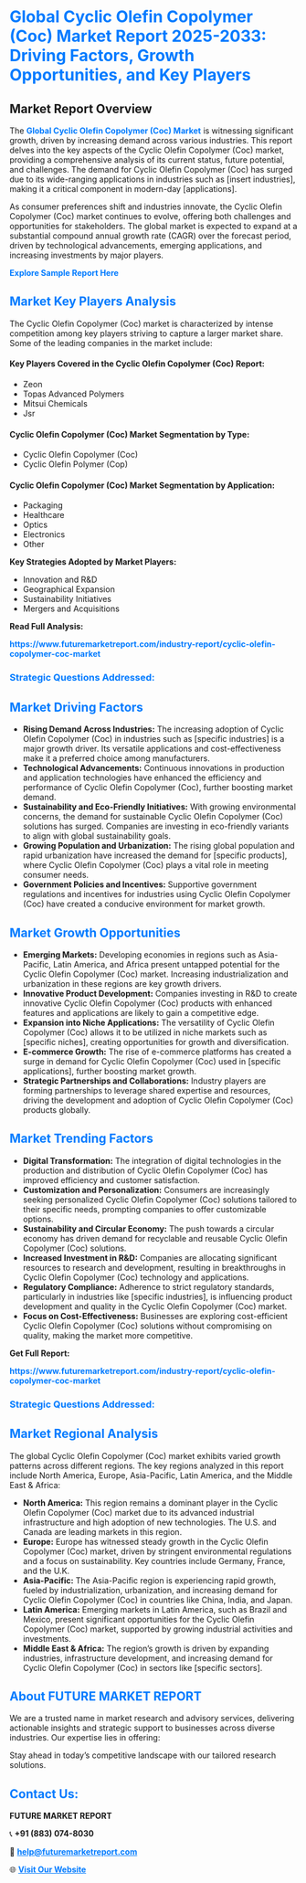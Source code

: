 <h1 style="color: #007BFF;">Global Cyclic Olefin Copolymer (Coc) Market Report 2025-2033: Driving Factors, Growth Opportunities, and Key Players</h1>

<section id="overview">
<h2>Market Report Overview</h2>
<p>The <a href="https://www.futuremarketreport.com/industry-report/cyclic-olefin-copolymer-coc-market" style="color: #007BFF; text-decoration: none;"><strong>Global Cyclic Olefin Copolymer (Coc) Market</strong></a> is witnessing significant growth, driven by increasing demand across various industries. This report delves into the key aspects of the Cyclic Olefin Copolymer (Coc) market, providing a comprehensive analysis of its current status, future potential, and challenges. The demand for Cyclic Olefin Copolymer (Coc) has surged due to its wide-ranging applications in industries such as [insert industries], making it a critical component in modern-day [applications].</p>
<p>As consumer preferences shift and industries innovate, the Cyclic Olefin Copolymer (Coc) market continues to evolve, offering both challenges and opportunities for stakeholders. The global market is expected to expand at a substantial compound annual growth rate (CAGR) over the forecast period, driven by technological advancements, emerging applications, and increasing investments by major players.</p>
</section>

<section id="overview">
<p><a href="https://www.futuremarketreport.com/request-sample/reportId=30456" style="color: #007BFF; text-decoration: none;"><strong>Explore Sample Report Here</strong></a></p>
</section>

<section id="key-players">
<h2 style="color: #007BFF;">Market Key Players Analysis</h2>
<p>The Cyclic Olefin Copolymer (Coc) market is characterized by intense competition among key players striving to capture a larger market share. Some of the leading companies in the market include:</p>
<h4>Key Players Covered in the Cyclic Olefin Copolymer (Coc) Report:</h4>
<ul><li>Zeon</li><li>Topas Advanced Polymers</li><li>Mitsui Chemicals</li><li>Jsr</li></ul>
<h4>Cyclic Olefin Copolymer (Coc) Market Segmentation by Type:</h4>
<ul><li>Cyclic Olefin Copolymer (Coc)</li><li>Cyclic Olefin Polymer (Cop)</li></ul>

<h4>Cyclic Olefin Copolymer (Coc) Market Segmentation by Application:</h4>
<ul><li>Packaging</li><li>Healthcare</li><li>Optics</li><li>Electronics</li><li>Other</li></ul>
<p><strong>Key Strategies Adopted by Market Players:</strong></p>
<ul>
<li>Innovation and R&D</li>
<li>Geographical Expansion</li>
<li>Sustainability Initiatives</li>
<li>Mergers and Acquisitions</li>
</ul>
</section>

<section>
<p><strong>Read Full Analysis: </strong></p><a href="https://www.futuremarketreport.com/industry-report/cyclic-olefin-copolymer-coc-market" style="color: #007BFF; text-decoration: none;"><strong>https://www.futuremarketreport.com/industry-report/cyclic-olefin-copolymer-coc-market</strong></a>
<h3 style="color: #007BFF;">Strategic Questions Addressed:</h3>
</section>

<section id="driving-factors">
<h2 style="color: #007BFF;">Market Driving Factors</h2>
<ul>
<li><strong>Rising Demand Across Industries:</strong> The increasing adoption of Cyclic Olefin Copolymer (Coc) in industries such as [specific industries] is a major growth driver. Its versatile applications and cost-effectiveness make it a preferred choice among manufacturers.</li>
<li><strong>Technological Advancements:</strong> Continuous innovations in production and application technologies have enhanced the efficiency and performance of Cyclic Olefin Copolymer (Coc), further boosting market demand.</li>
<li><strong>Sustainability and Eco-Friendly Initiatives:</strong> With growing environmental concerns, the demand for sustainable Cyclic Olefin Copolymer (Coc) solutions has surged. Companies are investing in eco-friendly variants to align with global sustainability goals.</li>
<li><strong>Growing Population and Urbanization:</strong> The rising global population and rapid urbanization have increased the demand for [specific products], where Cyclic Olefin Copolymer (Coc) plays a vital role in meeting consumer needs.</li>
<li><strong>Government Policies and Incentives:</strong> Supportive government regulations and incentives for industries using Cyclic Olefin Copolymer (Coc) have created a conducive environment for market growth.</li>
</ul>
</section>

<section id="growth-opportunities">
<h2 style="color: #007BFF;">Market Growth Opportunities</h2>
<ul>
<li><strong>Emerging Markets:</strong> Developing economies in regions such as Asia-Pacific, Latin America, and Africa present untapped potential for the Cyclic Olefin Copolymer (Coc) market. Increasing industrialization and urbanization in these regions are key growth drivers.</li>
<li><strong>Innovative Product Development:</strong> Companies investing in R&D to create innovative Cyclic Olefin Copolymer (Coc) products with enhanced features and applications are likely to gain a competitive edge.</li>
<li><strong>Expansion into Niche Applications:</strong> The versatility of Cyclic Olefin Copolymer (Coc) allows it to be utilized in niche markets such as [specific niches], creating opportunities for growth and diversification.</li>
<li><strong>E-commerce Growth:</strong> The rise of e-commerce platforms has created a surge in demand for Cyclic Olefin Copolymer (Coc) used in [specific applications], further boosting market growth.</li>
<li><strong>Strategic Partnerships and Collaborations:</strong> Industry players are forming partnerships to leverage shared expertise and resources, driving the development and adoption of Cyclic Olefin Copolymer (Coc) products globally.</li>
</ul>
</section>

<section id="trending-factors">
<h2 style="color: #007BFF;">Market Trending Factors</h2>
<ul>
<li><strong>Digital Transformation:</strong> The integration of digital technologies in the production and distribution of Cyclic Olefin Copolymer (Coc) has improved efficiency and customer satisfaction.</li>
<li><strong>Customization and Personalization:</strong> Consumers are increasingly seeking personalized Cyclic Olefin Copolymer (Coc) solutions tailored to their specific needs, prompting companies to offer customizable options.</li>
<li><strong>Sustainability and Circular Economy:</strong> The push towards a circular economy has driven demand for recyclable and reusable Cyclic Olefin Copolymer (Coc) solutions.</li>
<li><strong>Increased Investment in R&D:</strong> Companies are allocating significant resources to research and development, resulting in breakthroughs in Cyclic Olefin Copolymer (Coc) technology and applications.</li>
<li><strong>Regulatory Compliance:</strong> Adherence to strict regulatory standards, particularly in industries like [specific industries], is influencing product development and quality in the Cyclic Olefin Copolymer (Coc) market.</li>
<li><strong>Focus on Cost-Effectiveness:</strong> Businesses are exploring cost-efficient Cyclic Olefin Copolymer (Coc) solutions without compromising on quality, making the market more competitive.</li>
</ul>
</section>

<section>
<p><strong>Get Full Report: </strong></p><a href="https://www.futuremarketreport.com/industry-report/cyclic-olefin-copolymer-coc-market" style="color: #007BFF; text-decoration: none;"><strong>https://www.futuremarketreport.com/industry-report/cyclic-olefin-copolymer-coc-market</strong></a>
<h3 style="color: #007BFF;">Strategic Questions Addressed:</h3>
</section>


<section id="regional-analysis">
<h2 style="color: #007BFF;">Market Regional Analysis</h2>
<p>The global Cyclic Olefin Copolymer (Coc) market exhibits varied growth patterns across different regions. The key regions analyzed in this report include North America, Europe, Asia-Pacific, Latin America, and the Middle East & Africa:</p>
<ul>
<li><strong>North America:</strong> This region remains a dominant player in the Cyclic Olefin Copolymer (Coc) market due to its advanced industrial infrastructure and high adoption of new technologies. The U.S. and Canada are leading markets in this region.</li>
<li><strong>Europe:</strong> Europe has witnessed steady growth in the Cyclic Olefin Copolymer (Coc) market, driven by stringent environmental regulations and a focus on sustainability. Key countries include Germany, France, and the U.K.</li>
<li><strong>Asia-Pacific:</strong> The Asia-Pacific region is experiencing rapid growth, fueled by industrialization, urbanization, and increasing demand for Cyclic Olefin Copolymer (Coc) in countries like China, India, and Japan.</li>
<li><strong>Latin America:</strong> Emerging markets in Latin America, such as Brazil and Mexico, present significant opportunities for the Cyclic Olefin Copolymer (Coc) market, supported by growing industrial activities and investments.</li>
<li><strong>Middle East & Africa:</strong> The region’s growth is driven by expanding industries, infrastructure development, and increasing demand for Cyclic Olefin Copolymer (Coc) in sectors like [specific sectors].</li>
</ul>
</section>

<footer>
<h2 style="color: #007BFF;">About FUTURE MARKET REPORT</h2>
<p>We are a trusted name in market research and advisory services, delivering actionable insights and strategic support to businesses across diverse industries. Our expertise lies in offering:</p>

<p>Stay ahead in today’s competitive landscape with our tailored research solutions.</p>

<h2 style="color: #007BFF;">Contact Us:</h2>
<p><strong>FUTURE MARKET REPORT</strong></p>
<p>📞 <strong>+91 (883) 074-8030</strong></p>
<p>📧 <strong><a href="mailto:help@futuremarketreport.com" style="color: #007BFF;">help@futuremarketreport.com</a></strong></p>
<p>🌐 <strong><a href="https://www.futuremarketreport.com/" style="color: #007BFF;">Visit Our Website</a></strong></p>
</footer>